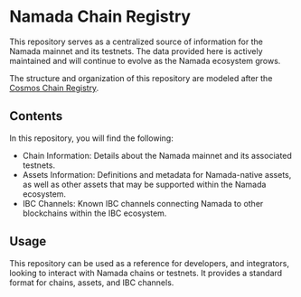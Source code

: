 # Namada Chain Registry

This repository serves as a centralized source of information for the Namada mainnet and its testnets. The data provided here is actively maintained and will continue to evolve as the Namada ecosystem grows.

The structure and organization of this repository are modeled after the [Cosmos Chain Registry](https://github.com/cosmos/chain-registry).

## Contents

In this repository, you will find the following:

- Chain Information: Details about the Namada mainnet and its associated testnets.
- Assets Information: Definitions and metadata for Namada-native assets, as well as other assets that may be supported within the Namada ecosystem.
- IBC Channels: Known IBC channels connecting Namada to other blockchains within the IBC ecosystem.

## Usage

This repository can be used as a reference for developers, and integrators, looking to interact with Namada chains or testnets. It provides a standard format for chains, assets, and IBC channels.
